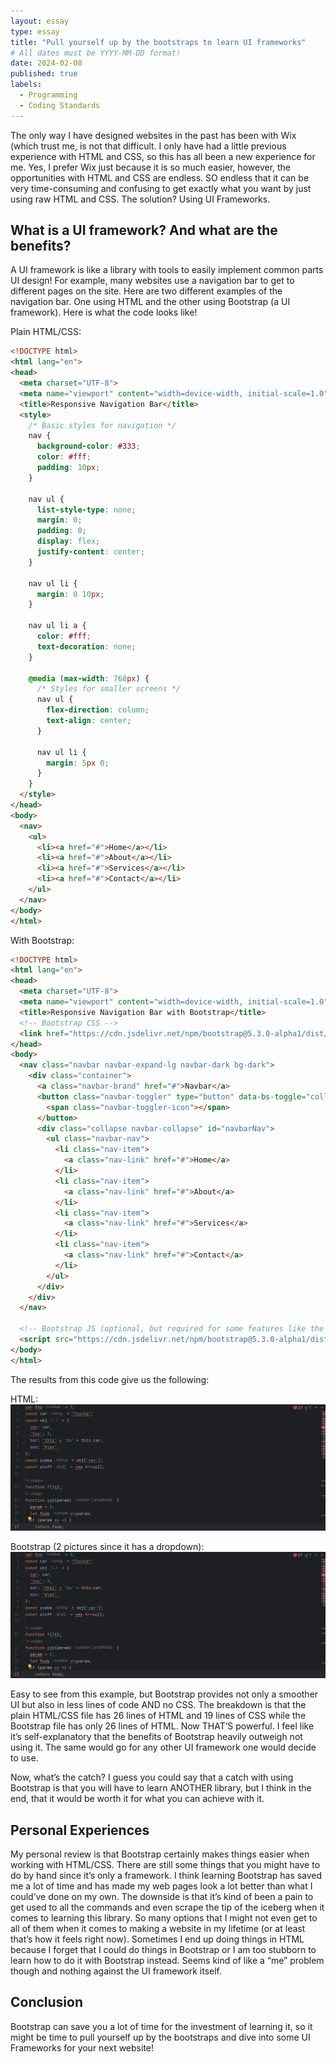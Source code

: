 ```yaml
---
layout: essay
type: essay
title: "Pull yourself up by the bootstraps to learn UI frameworks"
# All dates must be YYYY-MM-DD format!
date: 2024-02-08
published: true
labels:
  - Programming
  - Coding Standards
---
```


The only way I have designed websites in the past has been with Wix (which trust me, is not that difficult. I only have had a little previous experience with HTML and CSS, so this has all been a new experience for me. Yes, I prefer Wix just because it is so much easier, however, the opportunities with HTML and CSS are endless. SO endless that it can be very time-consuming and confusing to get exactly what you want by just using raw HTML and CSS. The solution? Using UI Frameworks.

## What is a UI framework? And what are the benefits?

A UI framework is like a library with tools to easily implement common parts UI design! For example, many websites use a navigation bar to get to different pages on the site. Here are two different examples of the navigation bar. One using HTML and the other using Bootstrap (a UI framework). Here is what the code looks like!
 
Plain HTML/CSS:

```html
<!DOCTYPE html>
<html lang="en">
<head>
  <meta charset="UTF-8">
  <meta name="viewport" content="width=device-width, initial-scale=1.0">
  <title>Responsive Navigation Bar</title>
  <style>
    /* Basic styles for navigation */
    nav {
      background-color: #333;
      color: #fff;
      padding: 10px;
    }

    nav ul {
      list-style-type: none;
      margin: 0;
      padding: 0;
      display: flex;
      justify-content: center;
    }

    nav ul li {
      margin: 0 10px;
    }

    nav ul li a {
      color: #fff;
      text-decoration: none;
    }

    @media (max-width: 768px) {
      /* Styles for smaller screens */
      nav ul {
        flex-direction: column;
        text-align: center;
      }

      nav ul li {
        margin: 5px 0;
      }
    }
  </style>
</head>
<body>
  <nav>
    <ul>
      <li><a href="#">Home</a></li>
      <li><a href="#">About</a></li>
      <li><a href="#">Services</a></li>
      <li><a href="#">Contact</a></li>
    </ul>
  </nav>
</body>
</html>

```


With Bootstrap:
```html
<!DOCTYPE html>
<html lang="en">
<head>
  <meta charset="UTF-8">
  <meta name="viewport" content="width=device-width, initial-scale=1.0">
  <title>Responsive Navigation Bar with Bootstrap</title>
  <!-- Bootstrap CSS -->
  <link href="https://cdn.jsdelivr.net/npm/bootstrap@5.3.0-alpha1/dist/css/bootstrap.min.css" rel="stylesheet">
</head>
<body>
  <nav class="navbar navbar-expand-lg navbar-dark bg-dark">
    <div class="container">
      <a class="navbar-brand" href="#">Navbar</a>
      <button class="navbar-toggler" type="button" data-bs-toggle="collapse" data-bs-target="#navbarNav" aria-controls="navbarNav" aria-expanded="false" aria-label="Toggle navigation">
        <span class="navbar-toggler-icon"></span>
      </button>
      <div class="collapse navbar-collapse" id="navbarNav">
        <ul class="navbar-nav">
          <li class="nav-item">
            <a class="nav-link" href="#">Home</a>
          </li>
          <li class="nav-item">
            <a class="nav-link" href="#">About</a>
          </li>
          <li class="nav-item">
            <a class="nav-link" href="#">Services</a>
          </li>
          <li class="nav-item">
            <a class="nav-link" href="#">Contact</a>
          </li>
        </ul>
      </div>
    </div>
  </nav>

  <!-- Bootstrap JS (optional, but required for some features like the navbar toggler) -->
  <script src="https://cdn.jsdelivr.net/npm/bootstrap@5.3.0-alpha1/dist/js/bootstrap.bundle.min.js"></script>
</body>
</html>

```

The results from this code give us the following:

HTML:
<img class="img-fluid" src="../img/Several-errors.png">

Bootstrap (2 pictures since it has a dropdown):
<img class="img-fluid" src="../img/Several-errors.png">

Easy to see from this example, but Bootstrap provides not only a smoother UI but also in less lines of code AND no CSS. The breakdown is that the plain HTML/CSS file has 26 lines of HTML and 19 lines of CSS while the Bootstrap file has only 26 lines of HTML. Now THAT’S powerful. I feel like it’s self-explanatory that the benefits of Bootstrap heavily outweigh not using it. The same would go for any other UI framework one would decide to use.

Now, what’s the catch? I guess you could say that a catch with using Bootstrap is that you will have to learn ANOTHER library, but I think in the end, that it would be worth it for what you can achieve with it.

## Personal Experiences

My personal review is that Bootstrap certainly makes things easier when working with HTML/CSS. There are still some things that you might have to do by hand since it’s only a framework. I think learning Bootstrap has saved me a lot of time and has made my web pages look a lot better than what I could’ve done on my own. The downside is that it’s kind of been a pain to get used to all the commands and even scrape the tip of the iceberg when it comes to learning this library. So many options that I might not even get to all of them when it comes to making a website in my lifetime (or at least that’s how it feels right now). Sometimes I end up doing things in HTML because I forget that I could do things in Bootstrap or I am too stubborn to learn how to do it with Bootstrap instead. Seems kind of like a “me” problem though and nothing against the UI framework itself.

## Conclusion

Bootstrap can save you a lot of time for the investment of learning it, so it might be time to pull yourself up by the bootstraps and dive into some UI Frameworks for your next website!






